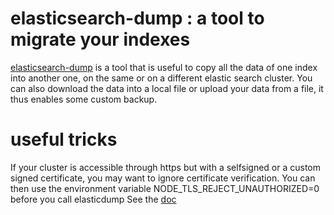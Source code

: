# elasticsearch-dump : a tool to migrate your indexes

[elasticsearch-dump](https://github.com/taskrabbit/elasticsearch-dump) is a tool that is useful to copy all the data of one index into another one, on the same or on a different elastic search cluster.
You can also download the data into a local file or upload your data from a file, it thus enables some custom backup.

# useful tricks
If your cluster is accessible through https but with a selfsigned or a custom signed certificate, you may want to ignore certificate verification. You can then use the environment variable NODE_TLS_REJECT_UNAUTHORIZED=0 before you call elasticdump
See the [doc](https://github.com/taskrabbit/elasticsearch-dump/blob/master/README.md#bypassing-self-sign-certificate-errors)

